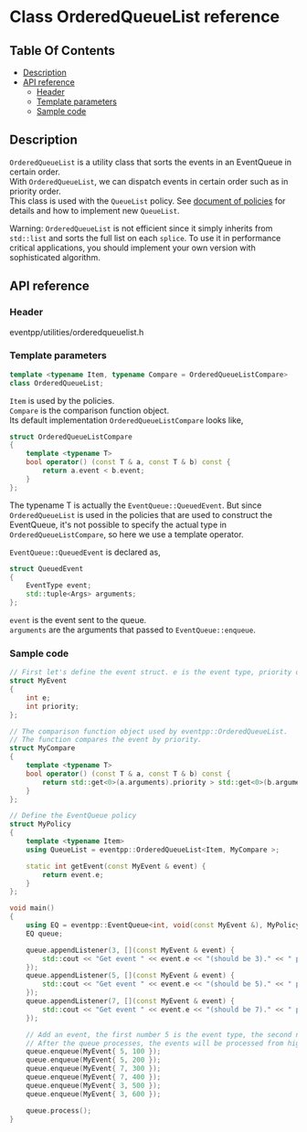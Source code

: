 # Class OrderedQueueList reference

<!--begintoc-->
## Table Of Contents

* [Description](#a2_1)
* [API reference](#a2_2)
  * [Header](#a3_1)
  * [Template parameters](#a3_2)
  * [Sample code](#a3_3)
<!--endtoc-->

<a id="a2_1"></a>
## Description

`OrderedQueueList` is a utility class that sorts the events in an EventQueue in certain order.  
With `OrderedQueueList`, we can dispatch events in certain order such as in priority order.  
This class is used with the `QueueList` policy. See [document of policies](policies.md) for details and how to implement new `QueueList`.  

Warning: `OrderedQueueList` is not efficient since it simply inherits from `std::list` and sorts the full list on each `splice`.
To use it in performance critical applications, you should implement your own version with sophisticated algorithm.

<a id="a2_2"></a>
## API reference

<a id="a3_1"></a>
### Header

eventpp/utilities/orderedqueuelist.h

<a id="a3_2"></a>
### Template parameters

```c++
template <typename Item, typename Compare = OrderedQueueListCompare>
class OrderedQueueList;
```

`Item` is used by the policies.  
`Compare` is the comparison function object.  
Its default implementation `OrderedQueueListCompare` looks like,  

```c++
struct OrderedQueueListCompare
{
	template <typename T>
	bool operator() (const T & a, const T & b) const {
		return a.event < b.event;
	}
};
```
The typename T is actually the `EventQueue::QueuedEvent`. But since `OrderedQueueList` is used in the policies that are used to construct the EventQueue, it's not possible to specify the actual type in `OrderedQueueListCompare`, so here we use a template operator.  

`EventQueue::QueuedEvent` is declared as,  

```c++
struct QueuedEvent
{
	EventType event;
	std::tuple<Args> arguments;
};
```
`event` is the event sent to the queue.  
`arguments` are the arguments that passed to `EventQueue::enqueue`.  

<a id="a3_3"></a>
### Sample code

```c++
// First let's define the event struct. e is the event type, priority determines the priority.
struct MyEvent
{
	int e;
	int priority;
};

// The comparison function object used by eventpp::OrderedQueueList.
// The function compares the event by priority.
struct MyCompare
{
	template <typename T>
	bool operator() (const T & a, const T & b) const {
		return std::get<0>(a.arguments).priority > std::get<0>(b.arguments).priority;
	}
};

// Define the EventQueue policy
struct MyPolicy
{
	template <typename Item>
	using QueueList = eventpp::OrderedQueueList<Item, MyCompare >;

	static int getEvent(const MyEvent & event) {
		return event.e;
	}
};

void main()
{
	using EQ = eventpp::EventQueue<int, void(const MyEvent &), MyPolicy>;
	EQ queue;

	queue.appendListener(3, [](const MyEvent & event) {
		std::cout << "Get event " << event.e << "(should be 3)." << " priority: " << event.priority << std::endl;
	});
	queue.appendListener(5, [](const MyEvent & event) {
		std::cout << "Get event " << event.e << "(should be 5)." << " priority: " << event.priority << std::endl;
	});
	queue.appendListener(7, [](const MyEvent & event) {
		std::cout << "Get event " << event.e << "(should be 7)." << " priority: " << event.priority << std::endl;
	});

	// Add an event, the first number 5 is the event type, the second number 100 is the priority.
	// After the queue processes, the events will be processed from higher priority to lower priority.
	queue.enqueue(MyEvent{ 5, 100 });
	queue.enqueue(MyEvent{ 5, 200 });
	queue.enqueue(MyEvent{ 7, 300 });
	queue.enqueue(MyEvent{ 7, 400 });
	queue.enqueue(MyEvent{ 3, 500 });
	queue.enqueue(MyEvent{ 3, 600 });

	queue.process();
}

```
